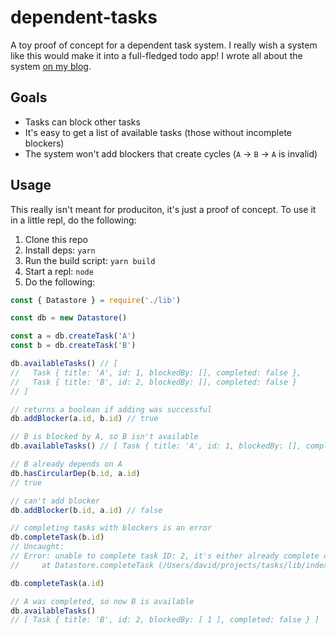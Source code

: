 # dependent-tasks

A toy proof of concept for a dependent task system. I really wish a system like this would make it into a full-fledged todo app! I wrote all about the system [on my blog](https://xavd.id/blog/post/my-perfect-task-app/#dependent-tasks). 

## Goals

* Tasks can block other tasks
* It's easy to get a list of available tasks (those without incomplete blockers)
* The system won't add blockers that create cycles (`A` -> `B` -> `A` is invalid)

## Usage

This really isn't meant for produciton, it's just a proof of concept. To use it in a little repl, do the following:

1. Clone this repo
2. Install deps: `yarn`
3. Run the build script: `yarn build`
3. Start a repl: `node`
3. Do the following:

```js
const { Datastore } = require('./lib')

const db = new Datastore()

const a = db.createTask('A')
const b = db.createTask('B')

db.availableTasks() // [
//   Task { title: 'A', id: 1, blockedBy: [], completed: false },
//   Task { title: 'B', id: 2, blockedBy: [], completed: false }
// ]

// returns a boolean if adding was successful
db.addBlocker(a.id, b.id) // true

// B is blocked by A, so B isn't available
db.availableTasks() // [ Task { title: 'A', id: 1, blockedBy: [], completed: false } ]

// B already depends on A
db.hasCircularDep(b.id, a.id)
// true

// can't add blocker
db.addBlocker(b.id, a.id) // false

// completing tasks with blockers is an error
db.completeTask(b.id)
// Uncaught:
// Error: unable to complete task ID: 2, it's either already complete or unavailable
//     at Datastore.completeTask (/Users/david/projects/tasks/lib/index.js:41:23)

db.completeTask(a.id)

// A was completed, so now B is available
db.availableTasks()
// [ Task { title: 'B', id: 2, blockedBy: [ 1 ], completed: false } ]
```
